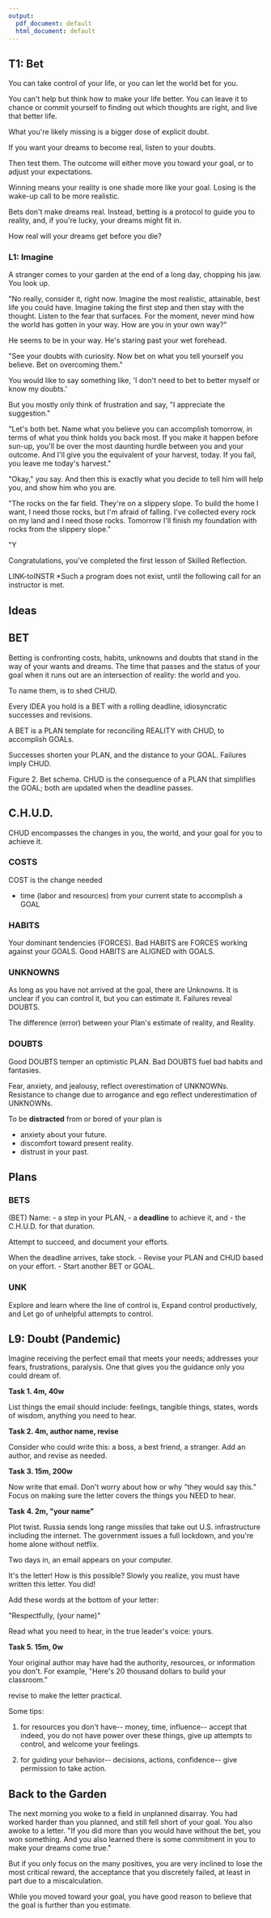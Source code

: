 ```yaml
---
output:
  pdf_document: default
  html_document: default
---
```


## T1: Bet
  
You can take control of your life, or 
you can let the world bet for you.
  
You can't help but think
how to make your life better. 
You can leave it to chance or 
commit yourself to finding out
which thoughts are right,
and live that better life.

What you're likely missing is
a bigger dose of explicit doubt. 

If you want your dreams to become real,
listen to your doubts.
  
Then test them.
The outcome will either 
move you toward your goal, 
or to adjust your expectations.
  
Winning means your reality is 
one shade more like your goal. 
Losing is the wake-up call 
to be more realistic.

Bets don't make dreams real. 
Instead, 
betting is a protocol to guide you to reality, 
and, if you're lucky, 
your dreams might fit in.
  
How real will your dreams get before you die?
  
### L1: Imagine  
A stranger comes to your garden
at the end of a long day,
chopping his jaw.
You look up.

"No really, consider it, right now. 
Imagine the most realistic, attainable, 
best life you could have. 
Imagine taking the first step 
and then stay with the thought. 
Listen to the fear that surfaces. 
For the moment, never mind 
how the world has gotten in your
way. 
How are you in your own way?"

He seems to be in your way.
He's staring past
your wet forehead.

"See your doubts with curiosity. 
Now bet on what you tell yourself you believe. Bet on overcoming them."

You would like to say something like,
'I don't need to bet
to better myself
or know my doubts.'

But you mostly only think of
frustration and say,
"I appreciate the suggestion."

"Let's both bet. 
Name what you believe 
you can accomplish tomorrow,
in terms of 
what you think holds you back most.
If you make it happen
before sun-up,
you'll be over 
the most daunting hurdle
between you and your outcome.
And I'll give you
the equivalent of your harvest, today.
If you fail, 
you leave me today's harvest."

"Okay," you say.
And then this is exactly what you decide
to tell him will help you, 
and show him who you are.

"The rocks on the far field.
They're on a slippery slope.
To build the home I want,
I need those rocks, but 
I'm afraid of falling.
I've collected every
rock on my land and
I need those rocks. 
Tomorrow I'll finish
my foundation
with rocks from the slippery slope."


"Y
  
Congratulations, 
you've completed the first lesson 
of Skilled Reflection.

LINK-toINSTR
\*Such a program does not exist,
until the following call
for an instructor is met.


## Ideas
## BET
Betting is confronting 
costs, habits, unknowns and doubts
that stand in the way
of your wants and dreams.
The time that passes and
the status of your goal
when it runs out are
an intersection of reality:
the world and you.

To name them,
is to shed CHUD.


Every IDEA you hold is a BET
with a rolling deadline, 
idiosyncratic successes and revisions.

A BET is a PLAN template for 
reconciling REALITY with CHUD,
to accomplish GOALs. 

Successes shorten your PLAN, and 
the distance to your GOAL.
Failures imply CHUD. 

Figure 2. Bet schema. 
CHUD is the consequence of a PLAN
that simplifies the GOAL;
both are updated when the deadline passes. 

## C.H.U.D.
  
CHUD encompasses the changes
in you, the world, 
and your goal
for you to achieve it.

### COSTS
COST is the change needed 
- time (labor and resources)
from your current state 
to accomplish a GOAL
  
### HABITS
Your dominant tendencies (FORCES). 
Bad HABITS are FORCES working against your GOALS.
Good HABITS are ALIGNED with GOALS.
  
### UNKNOWNS  
As long as you have not arrived at the goal, 
there are Unknowns.
It is unclear if you can control it,
but you can estimate it.
Failures reveal DOUBTS.

The difference (error) between 
your Plan's estimate of reality,
and Reality.
  
### DOUBTS  
Good DOUBTS temper
an optimistic PLAN.
Bad DOUBTS fuel bad habits and fantasies.
  
Fear, anxiety, and jealousy,
reflect overestimation of UNKNOWNs.
Resistance to change due to arrogance and ego 
reflect underestimation of UNKNOWNs.
  
To be **distracted** from
or bored of
your plan is
- anxiety about your future.
- discomfort toward present reality.
- distrust in your past. 


## Plans
### BETS
(BET) Name:
    -   a step in your PLAN,
    -   a **deadline** to achieve it, and
    -   the C.H.U.D. for that duration.

Attempt to succeed, and document your efforts.

When the deadline arrives, take stock.
    -   Revise your PLAN and CHUD based on your effort. 
    -   Start another BET or GOAL.

### UNK
Explore and learn where the line of control is,
Expand control productively, and
Let go of unhelpful attempts to control.

## L9: Doubt (Pandemic) 
  
Imagine receiving the perfect email 
that meets your needs; 
addresses your fears, frustrations, paralysis. 
One that gives you the guidance 
only you could dream of.
  
**Task 1. 4m, 40w**
  
List things the email should include: 
feelings, tangible things, 
states, words of wisdom,
anything you need to hear.
  
**Task 2. 4m, author name, revise**
  
Consider who could write this: a boss, a best friend, a stranger. 
Add an author, and revise as needed.
  
**Task 3. 15m, 200w**
  
Now write that email. 
Don't worry about how or why
"they would say this."
Focus on making sure the letter
covers the things you NEED to hear.
  
**Task 4. 2m, "your name"**
  
Plot twist. 
Russia sends long range missiles that take out
U.S. infrastructure including the internet. 
The government issues a full lockdown, and
you're home alone without netflix. 
  
Two days in, an email
appears on your computer.
  
It's the letter! How is this possible?
Slowly you realize, 
you must have written this letter. 
You did!
  
Add these words at the bottom of your letter: 
  
"Respectfully,
(your name)"
  
Read what you need to hear, in the true leader's voice: yours.
  
**Task 5. 15m, 0w**
  
Your original author may have had 
the authority, resources, or information you don't. 
For example, 
"Here's 20 thousand dollars 
to build your classroom." 
  
revise to make the letter practical.
  
Some tips:
1. for resources you don't have--
 money, time, influence--
accept that indeed, 
you do not have power over these things,
give up attempts to control,
and welcome your feelings.
  
2. for guiding your behavior--
decisions, actions, confidence--
give permission to take action.
  
## Back to the Garden
The next morning
you woke to a field
in unplanned disarray.
You had worked harder than you planned,
and still fell short of your goal.
You also awoke to a letter.
"If you did more than you would have
without the bet,
you won something.
And you also learned 
there is some commitment in you
to make your dreams come true."

But if you only focus
on the many positives,
you are very inclined
to lose the most critical
reward, the acceptance that
you discretely failed,
at least in part due to a miscalculation.

While you moved toward your goal,
you have good reason to believe
that the goal is further than
you estimate.

